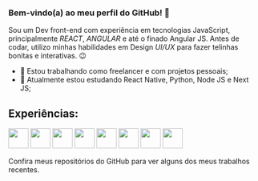 ### Bem-vindo(a) ao meu perfil do GitHub! 👋

Sou um Dev front-end com experiência em tecnologias JavaScript, principalmente *REACT*, *ANGULAR* e até o finado Angular JS. Antes de codar, utilizo minhas habilidades em Design *UI/UX* para fazer telinhas bonitas e interativas. 😉

- 🔭 Estou trabalhando como freelancer e com projetos pessoais;
- 🌱 Atualmente estou estudando React Native, Python, Node JS e Next JS;

## Experiências: 
<img src="https://cdn.jsdelivr.net/gh/devicons/devicon/icons/react/react-original-wordmark.svg" width="40" height="40" /> <img src="https://cdn.jsdelivr.net/gh/devicons/devicon/icons/angularjs/angularjs-original.svg" width="40" height="40" /> <img src="https://cdn.jsdelivr.net/gh/devicons/devicon/icons/java/java-original.svg" width="40" height="40"/> <img src="https://cdn.jsdelivr.net/gh/devicons/devicon/icons/androidstudio/androidstudio-original.svg" width="40" height="40"/> <img src="https://cdn.jsdelivr.net/gh/devicons/devicon/icons/ionic/ionic-original.svg" width="40" height="40"/> <img src="https://cdn.jsdelivr.net/gh/devicons/devicon/icons/figma/figma-original.svg" width="40" height="40"/> <img src="https://cdn.jsdelivr.net/gh/devicons/devicon/icons/photoshop/photoshop-plain.svg" width="40" height="40"/> <img src="https://cdn.jsdelivr.net/gh/devicons/devicon/icons/illustrator/illustrator-plain.svg" width="40" height="40"/>

Confira meus repositórios do GitHub para ver alguns dos meus trabalhos recentes. 
